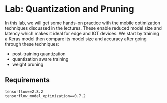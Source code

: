 # Lab: Quantization and Pruning
In this lab, we will get some hands-on practice with the mobile optimization techniques discussed in the lectures. These enable reduced model size and latency which makes it ideal for edge and IOT devices. We start by training a Keras model then compare its model size and accuracy after going through these techniques:
- post-training quantization
- quantization aware training
- weight pruning

## Requirements
`tensorflow==2.8.2`  
`tensorflow_model_optimization==0.7.2`  
